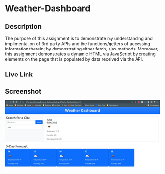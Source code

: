 # Weather-Dashboard

## Description
The purpose of this assignment is to demonstrate my understanding and implimentation of 3rd party APIs and the functions/getters of accessing information therein; by demonstrating either fetch, ajax methods. Moreover, this assignment demonstrates a dynamic HTML via JavaScript by creating elements on the page that is populated by data received via the API.

## Live Link

## Screenshot
![Webpage Screenshot](./Assets/Weather%20Dashboard%20Screenshot.jpg)